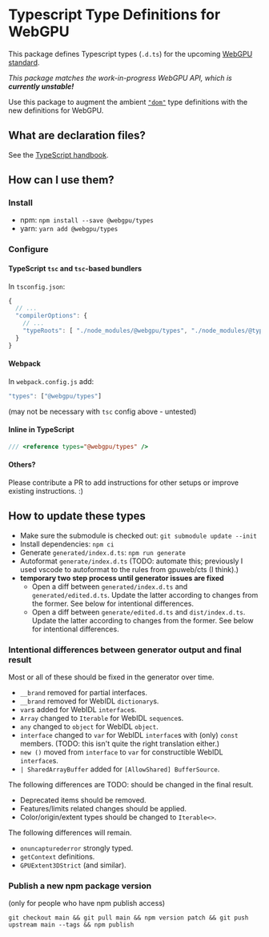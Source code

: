# Typescript Type Definitions for WebGPU

This package defines Typescript types (`.d.ts`) for the upcoming [WebGPU standard](https://github.com/gpuweb/gpuweb/wiki/Implementation-Status).

_This package matches the work-in-progress WebGPU API, which is **currently unstable!**_

Use this package to augment the ambient [`"dom"`](https://www.typescriptlang.org/docs/handbook/compiler-options.html#compiler-options) type definitions with the new definitions for WebGPU.


## What are declaration files?

See the [TypeScript handbook](http://www.typescriptlang.org/docs/handbook/declaration-files/introduction.html).


## How can I use them?

### Install

- npm: `npm install --save @webgpu/types`
- yarn: `yarn add @webgpu/types`

### Configure

#### TypeScript `tsc` and `tsc`-based bundlers

In `tsconfig.json`:

```js
{
  // ...
  "compilerOptions": {
    // ...
    "typeRoots": [ "./node_modules/@webgpu/types", "./node_modules/@types"]
  }
}
```

#### Webpack

In `webpack.config.js` add:

```js
"types": ["@webgpu/types"]
```

(may not be necessary with `tsc` config above - untested)

#### Inline in TypeScript

```ts
/// <reference types="@webgpu/types" />
```

#### Others?

Please contribute a PR to add instructions for other setups or improve existing instructions. :)


## How to update these types

- Make sure the submodule is checked out: `git submodule update --init`
- Install dependencies: `npm ci`
- Generate `generated/index.d.ts`: `npm run generate`
- Autoformat `generate/index.d.ts`
    (TODO: automate this; previously I used vscode to autoformat to the rules from gpuweb/cts (I think).)
- **temporary two step process until generator issues are fixed**
    - Open a diff between `generated/index.d.ts` and `generated/edited.d.ts`.
        Update the latter according to changes from the former. See below for intentional differences.
    - Open a diff between `generate/edited.d.ts` and `dist/index.d.ts`.
        Update the latter according to changes from the former. See below for intentional differences.

### Intentional differences between generator output and final result

Most or all of these should be fixed in the generator over time.

- `__brand` removed for partial interfaces.
- `__brand` removed for WebIDL `dictionary`s.
- `var`s added for WebIDL `interface`s.
- `Array` changed to `Iterable` for WebIDL `sequence`s.
- `any` changed to `object` for WebIDL `object`.
- `interface` changed to `var` for WebIDL `interface`s with (only) `const` members.
    (TODO: this isn't quite the right translation either.)
- `new ()` moved from `interface` to `var` for constructible WebIDL `interface`s.
- `| SharedArrayBuffer` added for `[AllowShared] BufferSource`.

The following differences are TODO: should be changed in the final result.

- Deprecated items should be removed.
- Features/limits related changes should be applied.
- Color/origin/extent types should be changed to `Iterable<>`.

The following differences will remain.

- `onuncapturederror` strongly typed.
- `getContext` definitions.
- `GPUExtent3DStrict` (and similar).

### Publish a new npm package version

(only for people who have npm publish access)

`git checkout main && git pull main && npm version patch && git push upstream main --tags && npm publish`
